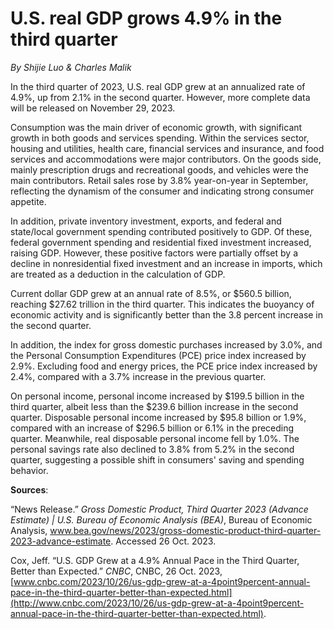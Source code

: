 # U.S. real GDP grows 4.9% in the third quarter 





*By Shijie Luo & Charles Malik*



In the third quarter of 2023, U.S. real GDP grew at an annualized rate of 4.9%, up from 2.1% in the second quarter. However, more complete data will be released on November 29, 2023.

Consumption was the main driver of economic growth, with significant growth in both goods and services spending. Within the services sector, housing and utilities, health care, financial services and insurance, and food services and accommodations were major contributors. On the goods side, mainly prescription drugs and recreational goods, and vehicles were the main contributors. Retail sales rose by 3.8% year-on-year in September, reflecting the dynamism of the consumer and indicating strong consumer appetite.

In addition, private inventory investment, exports, and federal and state/local government spending contributed positively to GDP. Of these, federal government spending and residential fixed investment increased, raising GDP. However, these positive factors were partially offset by a decline in nonresidential fixed investment and an increase in imports, which are treated as a deduction in the calculation of GDP.

Current dollar GDP grew at an annual rate of 8.5%, or $560.5 billion, reaching $27.62 trillion in the third quarter. This indicates the buoyancy of economic activity and is significantly better than the 3.8 percent increase in the second quarter.

In addition, the index for gross domestic purchases increased by 3.0%, and the Personal Consumption Expenditures (PCE) price index increased by 2.9%. Excluding food and energy prices, the PCE price index increased by 2.4%, compared with a 3.7% increase in the previous quarter.

On personal income, personal income increased by $199.5 billion in the third quarter, albeit less than the $239.6 billion increase in the second quarter. Disposable personal income increased by $95.8 billion or 1.9%, compared with an increase of $296.5 billion or 6.1% in the preceding quarter. Meanwhile, real disposable personal income fell by 1.0%. The personal savings rate also declined to 3.8% from 5.2% in the second quarter, suggesting a possible shift in consumers' saving and spending behavior.



**Sources**:



“News Release.” *Gross Domestic Product, Third Quarter 2023 (Advance Estimate) | U.S. Bureau of Economic Analysis (BEA)*, Bureau of Economic Analysis, www.bea.gov/news/2023/gross-domestic-product-third-quarter-2023-advance-estimate. Accessed 26 Oct. 2023.

Cox, Jeff. “U.S. GDP Grew at a 4.9% Annual Pace in the Third Quarter, Better than Expected.” *CNBC*, CNBC, 26 Oct. 2023, [www.cnbc.com/2023/10/26/us-gdp-grew-at-a-4point9percent-annual-pace-in-the-third-quarter-better-than-expected.html](http://www.cnbc.com/2023/10/26/us-gdp-grew-at-a-4point9percent-annual-pace-in-the-third-quarter-better-than-expected.html).